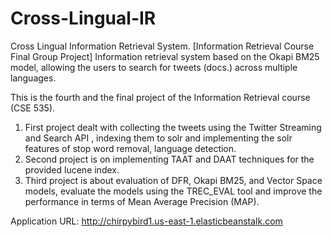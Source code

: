 # Cross-Lingual-IR
Cross Lingual Information Retrieval System. [Information Retrieval Course Final Group Project]
Information retrieval system based on the Okapi BM25 model, allowing the users to search for tweets (docs.) across multiple languages. 

This is the fourth and the final project of the Information Retrieval course (CSE 535).
1. First project dealt with collecting the tweets using the Twitter Streaming and Search API , indexing them to solr and implementing the solr features of stop word removal, language detection. 
2. Second project is on implementing TAAT and DAAT techniques for the provided lucene index.
3. Third project is about evaluation of DFR, Okapi BM25, and Vector Space models, evaluate the models using the TREC_EVAL tool and improve the performance in terms of Mean Average Precision (MAP).

Application URL:
http://chirpybird1.us-east-1.elasticbeanstalk.com
